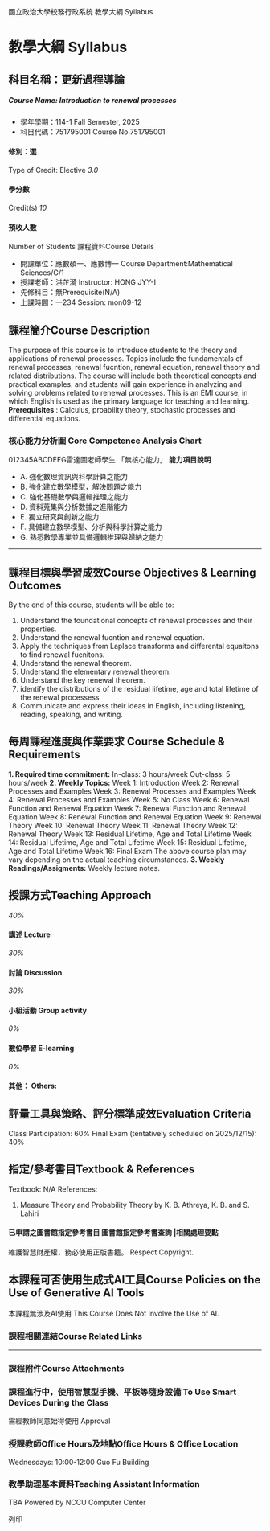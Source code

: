 國立政治大學校務行政系統 教學大綱 Syllabus
# 教學大綱 Syllabus
##  科目名稱：更新過程導論
#####  Course Name: Introduction to renewal processes
  * 學年學期：114-1 Fall Semester, 2025 
  * 科目代碼：751795001 Course No.751795001


#### 修別：選
Type of Credit: Elective 
_3.0_
#### 學分數
Credit(s)
_10_
#### 預收人數
Number of Students
課程資料Course Details
  * 開課單位：應數碩一、應數博一 Course Department:Mathematical Sciences/G/1 
  * 授課老師：洪芷漪 Instructor: HONG JYY-I 
  * 先修科目：無Prerequisite(N/A)
  * 上課時間：一234 Session: mon09-12


##  課程簡介Course Description
The purpose of this course is to introduce students to the theory and applications of renewal processes. Topics include the fundamentals of renewal processes, renewal fucntion, renewal equation, renewal theory and related distributions. The course will include both theoretical concepts and practical examples, and students will gain experience in analyzing and solving problems related to renewal processes.
This is an EMI course, in which English is used as the primary language for teaching and learning.
**Prerequisites** : Calculus, proability theory, stochastic processes and differential equations.
###  核心能力分析圖 Core Competence Analysis Chart
012345ABCDEFG雷達圖老師學生
「無核心能力」 
**能力項目說明**
  * A. 強化數理資訊與科學計算之能力
  * B. 強化建立數學模型，解決問題之能力
  * C. 強化基礎數學與邏輯推理之能力
  * D. 資料蒐集與分析數據之進階能力
  * E. 獨立研究與創新之能力
  * F. 具備建立數學模型、分析與科學計算之能力
  * G. 熟悉數學專業並具備邏輯推理與歸納之能力


* * *
##  課程目標與學習成效Course Objectives & Learning Outcomes 
By the end of this course, students will be able to:
  1. Understand the foundational concepts of renewal processes and their properties.
  2. Understand the renewal fucntion and renewal equation.
  3. Apply the techniques from Laplace transforms and differental equaitons to find renewal fucnitons.
  4. Understand the renewal theorem.
  5. Understand the elementary renewal theorem.
  6. Understand the key renewal theorem.
  7. identify the distributions of the residual lifetime, age and total lifetime of the renewal processess
  8. Communicate and express their ideas in English, including listening, reading, speaking, and writing.


##  每周課程進度與作業要求 Course Schedule & Requirements
**1. Required time commitment:**
In-class: 3 hours/week
Out-class: 5 hours/week
**2. Weekly Topics:**
Week 1: Introduction
Week 2: Renewal Processes and Examples
Week 3: Renewal Processes and Examples
Week 4: Renewal Processes and Examples
Week 5: No Class
Week 6: Renewal Function and Renewal Equation
Week 7: Renewal Function and Renewal Equation
Week 8: Renewal Function and Renewal Equation
Week 9: Renewal Theory
Week 10: Renewal Theory
Week 11: Renewal Theory
Week 12: Renewal Theory
Week 13: Residual Lifetime, Age and Total Lifetime
Week 14: Residual Lifetime, Age and Total Lifetime
Week 15: Residual Lifetime, Age and Total Lifetime
Week 16: Final Exam
The above course plan may vary depending on the actual teaching circumstances.
**3. Weekly Readings/Assigments:** Weekly lecture notes.
##  授課方式Teaching Approach
_40%_
####  講述 Lecture
_30%_
####  討論 Discussion
_30%_
####  小組活動 Group activity
_0%_
####  數位學習 E-learning
_0%_
####  其他： Others:
##  評量工具與策略、評分標準成效Evaluation Criteria
Class Participation: 60%
Final Exam (tentatively scheduled on 2025/12/15): 40%
##  指定/參考書目Textbook & References
Textbook:
N/A
References:
  1. Measure Theory and Probability Theory by K. B. Athreya, K. B. and S. Lahiri


####  已申請之圖書館指定參考書目  圖書館指定參考書查詢 |相關處理要點
維護智慧財產權，務必使用正版書籍。 Respect Copyright.
##  本課程可否使用生成式AI工具Course Policies on the Use of Generative AI Tools
本課程無涉及AI使用 This Course Does Not Involve the Use of AI.
###  課程相關連結Course Related Links
* * *
###  課程附件Course Attachments
###  課程進行中，使用智慧型手機、平板等隨身設備 To Use Smart Devices During the Class
需經教師同意始得使用  Approval
###  授課教師Office Hours及地點Office Hours & Office Location
Wednesdays: 10:00-12:00
Guo Fu Building
###  教學助理基本資料Teaching Assistant Information
TBA
Powered by NCCU Computer Center
  
列印
